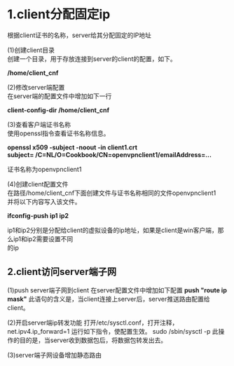 # 1.client分配固定ip    
根据client证书的名称，server给其分配固定的IP地址    
  
(1)创建client目录  
创建一个目录，用于存放连接到server的client的配置，如下。  
  
**/home/client_cnf**  
  
(2)修改server端配置  
在server端的配置文件中增加如下一行  
  
**client-config-dir /home/client_cnf**  
  
(3)查看客户端证书名称  
使用openssl指令查看证书名称信息。  
  
**openssl x509 -subject -noout -in client1.crt**  
**subject= /C=NL/O=Cookbook/CN=openvpnclient1/emailAddress=...**  

证书名称为openvpnclient1  
  
(4)创建client配置文件  
在路径/home/client_cnf下面创建文件与证书名称相同的文件openvpnclient1  
并将以下内容写入该文件。  
  
**ifconfig-push ip1  ip2**  

ip1和ip2分别是分配给client的虚拟设备的ip地址，如果是client是win客户端，那么ip1和ip2需要设置不同  
的ip  


## 2.client访问server端子网
(1)push server端子网到client 
在server配置文件中增加如下配置
**push "route  ip  mask"**
此语句的含义是，当client连接上server后，server推送路由配置给client。

(2)开启server端ip转发功能
打开/etc/sysctl.conf，打开注释，net.ipv4.ip_forward=1
运行如下指令，使配置生效。
sudo /sbin/sysctl -p
此操作的目的是，当server收到数据包后，将数据包转发出去。

(3)server端子网设备增加静态路由


